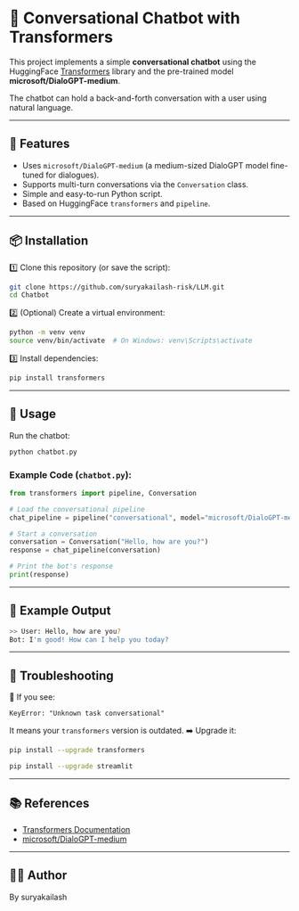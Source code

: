# 🤖 Conversational Chatbot with Transformers

This project implements a simple **conversational chatbot** using the HuggingFace [Transformers](https://huggingface.co/docs/transformers) library and the pre-trained model **microsoft/DialoGPT-medium**.

The chatbot can hold a back-and-forth conversation with a user using natural language.

---

## 🚀 Features

* Uses `microsoft/DialoGPT-medium` (a medium-sized DialoGPT model fine-tuned for dialogues).
* Supports multi-turn conversations via the `Conversation` class.
* Simple and easy-to-run Python script.
* Based on HuggingFace `transformers` and `pipeline`.

---

## 📦 Installation

1️⃣ Clone this repository (or save the script):

```bash
git clone https://github.com/suryakailash-risk/LLM.git
cd Chatbot
```

2️⃣ (Optional) Create a virtual environment:

```bash
python -m venv venv
source venv/bin/activate  # On Windows: venv\Scripts\activate
```

3️⃣ Install dependencies:

```bash
pip install transformers
```

---

## 📝 Usage

Run the chatbot:

```bash
python chatbot.py
```

### Example Code (`chatbot.py`):

```python
from transformers import pipeline, Conversation

# Load the conversational pipeline
chat_pipeline = pipeline("conversational", model="microsoft/DialoGPT-medium")

# Start a conversation
conversation = Conversation("Hello, how are you?")
response = chat_pipeline(conversation)

# Print the bot's response
print(response)
```

---

## 💬 Example Output

```bash
>> User: Hello, how are you?
Bot: I'm good! How can I help you today?
```

---

## 🧰 Troubleshooting

🔹 If you see:

```
KeyError: "Unknown task conversational"
```

It means your `transformers` version is outdated.
➡️ Upgrade it:

```bash
pip install --upgrade transformers
```
```bash
pip install --upgrade streamlit
```

---

## 📚 References

* [Transformers Documentation](https://huggingface.co/docs/transformers/index)
* [microsoft/DialoGPT-medium](https://huggingface.co/microsoft/DialoGPT-medium)

---

## 🧑‍💻 Author

By suryakailash